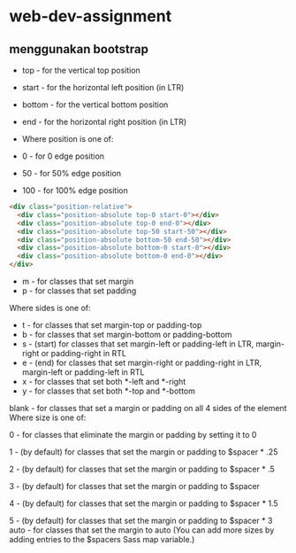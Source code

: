 # web-dev-assignment

## menggunakan bootstrap

- top - for the vertical top position
- start - for the horizontal left position (in LTR)
- bottom - for the vertical bottom position
- end - for the horizontal right position (in LTR)
- Where position is one of:

- 0 - for 0 edge position
- 50 - for 50% edge position
- 100 - for 100% edge position


```html
<div class="position-relative">
  <div class="position-absolute top-0 start-0"></div>
  <div class="position-absolute top-0 end-0"></div>
  <div class="position-absolute top-50 start-50"></div>
  <div class="position-absolute bottom-50 end-50"></div>
  <div class="position-absolute bottom-0 start-0"></div>
  <div class="position-absolute bottom-0 end-0"></div>
</div>
```


* m - for classes that set margin
* p - for classes that set padding

Where sides is one of:

* t - for classes that set margin-top or padding-top
* b - for classes that set margin-bottom or padding-bottom
* s - (start) for classes that set margin-left or padding-left in LTR, margin-right or padding-right in RTL
* e - (end) for classes that set margin-right or padding-right in LTR, margin-left or padding-left in RTL
* x - for classes that set both *-left and *-right
* y - for classes that set both *-top and *-bottom

blank - for classes that set a margin or padding on all 4 sides of the element
Where size is one of:

0 - for classes that eliminate the margin or padding by setting it to 0

1 - (by default) for classes that set the margin or padding to $spacer * .25

2 - (by default) for classes that set the margin or padding to $spacer * .5

3 - (by default) for classes that set the margin or padding to $spacer

4 - (by default) for classes that set the margin or padding to $spacer * 1.5

5 - (by default) for classes that set the margin or padding to $spacer * 3
auto - for classes that set the margin to auto
  (You can add more sizes by adding entries to the $spacers Sass map variable.)
